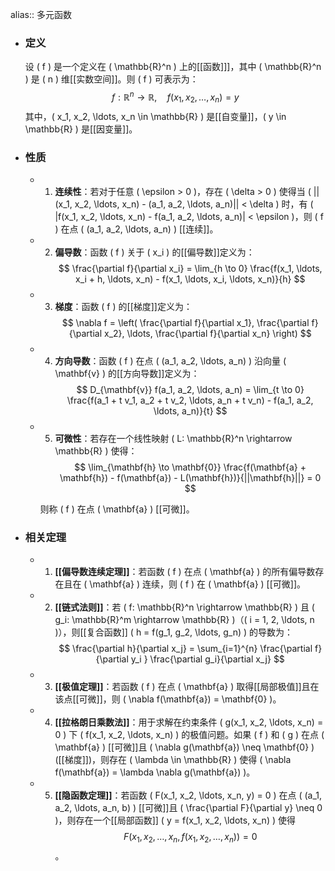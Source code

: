 alias:: 多元函数

- ### 定义
  
  设 \( f \) 是一个定义在 \( \mathbb{R}^n \) 上的[[函数]]]，其中 \( \mathbb{R}^n \) 是 \( n \) 维[[实数空间]]。则 \( f \) 可表示为：
  $$ f: \mathbb{R}^n \rightarrow \mathbb{R}, \quad f(x_1, x_2, \ldots, x_n) = y $$
  其中，\( x_1, x_2, \ldots, x_n \in \mathbb{R} \) 是[[自变量]]，\( y \in \mathbb{R} \) 是[[因变量]]。
- ### 性质
	- 1. **连续性**：若对于任意 \( \epsilon > 0 \)，存在 \( \delta > 0 \) 使得当 \( ||(x_1, x_2, \ldots, x_n) - (a_1, a_2, \ldots, a_n)|| < \delta \) 时，有 \( |f(x_1, x_2, \ldots, x_n) - f(a_1, a_2, \ldots, a_n)| < \epsilon \)，则 \( f \) 在点 \( (a_1, a_2, \ldots, a_n) \) [[连续]]。
	- 2. **偏导数**：函数 \( f \) 关于 \( x_i \) 的[[偏导数]]定义为：
	   $$ \frac{\partial f}{\partial x_i} = \lim_{h \to 0} \frac{f(x_1, \ldots, x_i + h, \ldots, x_n) - f(x_1, \ldots, x_i, \ldots, x_n)}{h} $$
	- 3. **梯度**：函数 \( f \) 的[[梯度]]定义为：
	   $$ \nabla f = \left( \frac{\partial f}{\partial x_1}, \frac{\partial f}{\partial x_2}, \ldots, \frac{\partial f}{\partial x_n} \right) $$
	- 4. **方向导数**：函数 \( f \) 在点 \( (a_1, a_2, \ldots, a_n) \) 沿向量 \( \mathbf{v} \) 的[[方向导数]]定义为：
	  $$ D_{\mathbf{v}} f(a_1, a_2, \ldots, a_n) = \lim_{t \to 0} \frac{f(a_1 + t v_1, a_2 + t v_2, \ldots, a_n + t v_n) - f(a_1, a_2, \ldots, a_n)}{t} $$
	- 5. **可微性**：若存在一个线性映射 \( L: \mathbb{R}^n \rightarrow \mathbb{R} \) 使得：
	   $$ \lim_{\mathbf{h} \to \mathbf{0}} \frac{f(\mathbf{a} + \mathbf{h}) - f(\mathbf{a}) - L(\mathbf{h})}{||\mathbf{h}||} = 0 $$
	  
	   则称 \( f \) 在点 \( \mathbf{a} \) [[可微]]。
- ### 相关定理
	- 1. **[[偏导数连续定理]]**：若函数 \( f \) 在点 \( \mathbf{a} \) 的所有偏导数存在且在 \( \mathbf{a} \) 连续，则 \( f \) 在 \( \mathbf{a} \) [[可微]]。
	- 2. **[[链式法则]]**：若 \( f: \mathbb{R}^n \rightarrow \mathbb{R} \) 且 \( g_i: \mathbb{R}^m \rightarrow \mathbb{R} \)（\( i = 1, 2, \ldots, n \)），则[[复合函数]] \( h = f(g_1, g_2, \ldots, g_n) \) 的导数为：
	   $$ \frac{\partial h}{\partial x_j} = \sum_{i=1}^{n} \frac{\partial f}{\partial y_i
	  } \frac{\partial g_i}{\partial x_j} $$
	- 3. **[[极值定理]]**：若函数 \( f \) 在点 \( \mathbf{a} \) 取得[[局部极值]]且在该点[[可微]]，则 \( \nabla f(\mathbf{a}) = \mathbf{0} \)。
	- 4. **[[拉格朗日乘数法]]**：用于求解在约束条件 \( g(x_1, x_2, \ldots, x_n) = 0 \) 下 \( f(x_1, x_2, \ldots, x_n) \) 的极值问题。如果 \( f \) 和 \( g \) 在点 \( \mathbf{a} \) [[可微]]且 \( \nabla g(\mathbf{a}) \neq \mathbf{0} \)([[梯度]])，则存在 \( \lambda \in \mathbb{R} \) 使得 \( \nabla f(\mathbf{a}) = \lambda \nabla g(\mathbf{a}) \)。
	- 5. **[[隐函数定理]]**：若函数 \( F(x_1, x_2, \ldots, x_n, y) = 0 \) 在点 \( (a_1, a_2, \ldots, a_n, b) \) [[可微]]且 \( \frac{\partial F}{\partial y} \neq 0 \)，则存在一个[[局部函数]] \( y = f(x_1, x_2, \ldots, x_n) \) 使得 
	  $$ F(x_1, x_2, \ldots, x_n, f(x_1, x_2, \ldots, x_n)) = 0 $$。